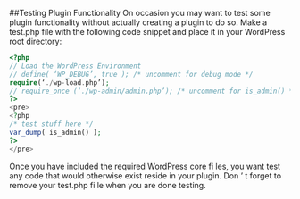 ##Testing Plugin Functionality
On occasion you may want to test some plugin functionality without actually creating a plugin to do so. Make a test.php file with the following code snippet and place it in your WordPress root directory:
```php
<?php
// Load the WordPress Environment
// define( ‘WP_DEBUG’, true ); /* uncomment for debug mode */
require(‘./wp-load.php’);
// require_once (‘./wp-admin/admin.php’); /* uncomment for is_admin() */
?>
<pre>
<?php
/* test stuff here */
var_dump( is_admin() );
?>
</pre>
```
Once you have included the required WordPress core fi les, you want test any code that would otherwise exist reside in your plugin. Don ’ t forget to remove your test.php fi le when you are done testing.
